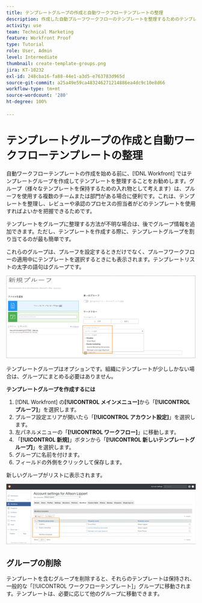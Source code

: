 ```yaml
---
title: テンプレートグループの作成と自動ワークフローテンプレートの整理
description: 作成した自動プルーフワークフローのテンプレートを整理するためのテンプレートグループの作成方法を説明します。
activity: use
team: Technical Marketing
feature: Workfront Proof
type: Tutorial
role: User, Admin
level: Intermediate
thumbnail: create-template-groups.png
jira: KT-10232
exl-id: 248cba16-fa88-44e1-a3d5-e763783d965d
source-git-commit: a25a49e59ca483246271214886ea4dc9c10e8d66
workflow-type: tm+mt
source-wordcount: '280'
ht-degree: 100%

---
```


# テンプレートグループの作成と自動ワークフローテンプレートの整理

自動ワークフローテンプレートの作成を始める前に、[!DNL Workfront] ではテンプレートグループを作成してテンプレートを整理することをお勧めします。グループ（様々なテンプレートを保持するための入れ物として考えます）は、プルーフを使用する複数のチームまたは部門がある場合に便利です。これは、テンプレートを整理し、レビューや承認のプロセスの担当者がどのテンプレートを使用すればよいかを把握できるためです。

テンプレートをグループに整理する方法が不明な場合は、後でグループ情報を追加できます。ただし、テンプレートを作成する際に、テンプレートグループを割り当てるのが最も簡単です。

これらのグループは、プルーフを設定するときだけでなく、プルーフワークフローの適用中にテンプレートを選択するときにも表示されます。テンプレートリストの太字の語句はグループです。

![テンプレートを選択すると、テンプレートグループが太字で表示されます](assets/proof-system-setups-template-group-show-on-upload.png)

テンプレートグループはオプションです。組織にテンプレートが少ししかない場合は、グループにまとめる必要はありません。

**テンプレートグループを作成するには**

1. [!DNL Workfront] の&#x200B;**[!UICONTROL メインメニュー]**&#x200B;から「**[!UICONTROL プルーフ]**」を選択します。
1. プルーフ設定エリアが開いたら「**[!UICONTROL アカウント設定]**」を選択します。
1. 左パネルメニューの「**[!UICONTROL ワークフロー]**」に移動します。
1. 「**[!UICONTROL 新規]**」ボタンから「**[!UICONTROL 新しいテンプレートグループ]**」を選択します。
1. グループに名前を付けます。
1. フィールドの外側をクリックして保存します。

新しいグループがリストに表示されます。

![プルーフワークフロー設定のテンプレートグループのリスト](assets/proof-system-setups-template-group-groups-set-up.png)

## グループの削除

テンプレートを含むグループを削除すると、それらのテンプレートは保持され、一般的な「[!UICONTROL ワークフローテンプレート]」グループに移動されます。テンプレートは、必要に応じて他のグループに移動できます。

<!--
Learn More Icon
Create and manage Automated Workflow templates
-->
